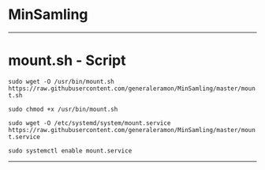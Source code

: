 # MinSamling

-----------------------------------------------------------------

# mount.sh - Script

`sudo wget -O /usr/bin/mount.sh https://raw.githubusercontent.com/generaleramon/MinSamling/master/mount.sh`

`sudo chmod +x /usr/bin/mount.sh`

`sudo wget -O /etc/systemd/system/mount.service https://raw.githubusercontent.com/generaleramon/MinSamling/master/mount.service`

`sudo systemctl enable mount.service`

-----------------------------------------------------------------
